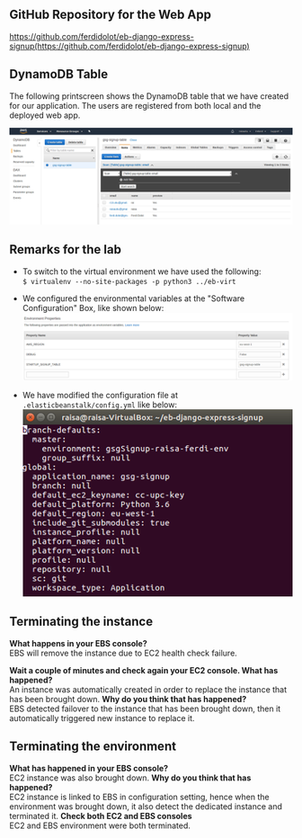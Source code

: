 ## GitHub Repository for the Web App ##

https://github.com/ferdidolot/eb-django-express-signup(https://github.com/ferdidolot/eb-django-express-signup)

## DynamoDB Table ##

The following printscreen shows the DynamoDB table that we have created for our application.
The users are registered from both local and the deployed web app.

![alt text](https://github.com/ferdidolot/CLOUD-COMPUTING-CLASS-2018/blob/master/Lab4/DynamoDB.png)


## Remarks for the lab ##

* To switch to the virtual environment we have used the following:<br/>
`$ virtualenv --no-site-packages -p python3 ../eb-virt`

* We configured the environmental variables at the "Software Configuration" Box, like shown below:
![alt text](https://github.com/ferdidolot/CLOUD-COMPUTING-CLASS-2018/blob/master/Lab4/EnvironmentalVariables.png)

* We have modified the configuration file at `.elasticbeanstalk/config.yml` like below:
![alt text](https://github.com/ferdidolot/CLOUD-COMPUTING-CLASS-2018/blob/master/Lab4/ConfigForElasticbeanstalk.png)

## Terminating the instance ##

**What happens in your EBS console?**<br/>
EBS will remove the instance due to EC2 health check failure.

**Wait a couple of minutes and check again your EC2 console. What has happened?**<br/>
An instance was automatically created in order to replace the instance that has been brought down.
**Why do you think that has happened?**<br/>
EBS detected failover to the instance that has been brought down, then it automatically triggered new instance to replace it.
## Terminating the environment ##

**What has happened in your EBS console?**<br/>
EC2 instance was also brought down. 
**Why do you think that has happened?**<br/>
EC2 instance is linked to EBS in configuration setting, hence when the environment was brought down, it also detect the dedicated instance and terminated it.
**Check both EC2 and EBS consoles**<br/>
EC2 and EBS environment were both terminated.
